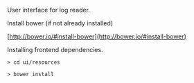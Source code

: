 User interface for log reader.

Install bower (if not already installed)

[http://bower.io/#install-bower](http://bower.io/#install-bower)

Installing frontend dependencies.

`> cd ui/resources`

`> bower install`
